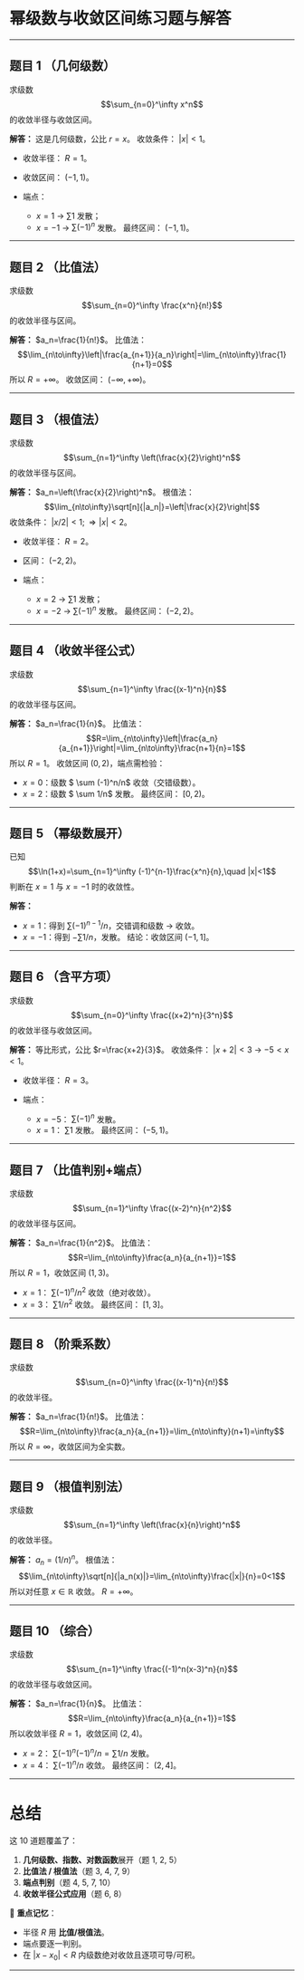 

# 幂级数与收敛区间练习题与解答

---

## 题目 1 （几何级数）

求级数
$$\sum_{n=0}^\infty x^n$$
的收敛半径与收敛区间。

**解答：**
这是几何级数，公比 $r=x$。
收敛条件： $|x|<1$。

* 收敛半径： $R=1$。
* 收敛区间： $(-1,1)$。
* 端点：

  * $x=1$ → $\sum 1$ 发散；
  * $x=-1$ → $\sum (-1)^n$ 发散。
    最终区间： $(-1,1)$。

---

## 题目 2 （比值法）

求级数
$$\sum_{n=0}^\infty \frac{x^n}{n!}$$
的收敛半径与区间。

**解答：**
$a_n=\frac{1}{n!}$。
比值法：
$$\lim_{n\to\infty}\left|\frac{a_{n+1}}{a_n}\right|=\lim_{n\to\infty}\frac{1}{n+1}=0$$
所以 $R=+\infty$。
收敛区间： $(-\infty,+\infty)$。

---

## 题目 3 （根值法）

求级数
$$\sum_{n=1}^\infty \left(\frac{x}{2}\right)^n$$
的收敛半径与区间。

**解答：**
$a_n=\left(\frac{x}{2}\right)^n$。
根值法：
$$\lim_{n\to\infty}\sqrt[n]{|a_n|}=\left|\frac{x}{2}\right|$$
收敛条件： $|x/2|<1 ;\Rightarrow |x|<2$。

* 收敛半径： $R=2$。
* 区间： $(-2,2)$。
* 端点：

  * $x=2$ → $\sum 1$ 发散；
  * $x=-2$ → $\sum (-1)^n$ 发散。
    最终区间： $(-2,2)$。

---

## 题目 4 （收敛半径公式）

求级数
$$\sum_{n=1}^\infty \frac{(x-1)^n}{n}$$
的收敛半径与区间。

**解答：**
$a_n=\frac{1}{n}$。
比值法：
$$R=\lim_{n\to\infty}\left|\frac{a_n}{a_{n+1}}\right|=\lim_{n\to\infty}\frac{n+1}{n}=1$$
所以 $R=1$。
收敛区间 $(0,2)$，端点需检验：

* $x=0$：级数 $ \sum (-1)^n/n$ 收敛（交错级数）。
* $x=2$：级数 $ \sum 1/n$ 发散。
  最终区间： $[0,2)$。

---

## 题目 5 （幂级数展开）

已知
$$\ln(1+x)=\sum_{n=1}^\infty (-1)^{n-1}\frac{x^n}{n},\quad |x|<1$$
判断在 $x=1$ 与 $x=-1$ 时的收敛性。

**解答：**

* $x=1$：得到 $\sum (-1)^{n-1}/n$，交错调和级数 → 收敛。
* $x=-1$：得到 $-\sum 1/n$，发散。
  结论：收敛区间 $(-1,1]$。

---

## 题目 6 （含平方项）

求级数
$$\sum_{n=0}^\infty \frac{(x+2)^n}{3^n}$$
的收敛半径与收敛区间。

**解答：**
等比形式，公比 $r=\frac{x+2}{3}$。
收敛条件： $|x+2|<3$ → $-5<x<1$。

* 收敛半径： $R=3$。
* 端点：

  * $x=-5$： $\sum (-1)^n$ 发散。
  * $x=1$： $\sum 1$ 发散。
    最终区间： $(-5,1)$。

---

## 题目 7 （比值判别+端点）

求级数
$$\sum_{n=1}^\infty \frac{(x-2)^n}{n^2}$$
的收敛半径与区间。

**解答：**
$a_n=\frac{1}{n^2}$。
比值法：
$$R=\lim_{n\to\infty}\frac{a_n}{a_{n+1}}=1$$
所以 $R=1$，收敛区间 $(1,3)$。

* $x=1$： $\sum (-1)^n/n^2$ 收敛（绝对收敛）。
* $x=3$： $\sum 1/n^2$ 收敛。
  最终区间： $[1,3]$。

---

## 题目 8 （阶乘系数）

求级数
$$\sum_{n=0}^\infty \frac{(x-1)^n}{n!}$$
的收敛半径。

**解答：**
$a_n=\frac{1}{n!}$。
比值法：
$$R=\lim_{n\to\infty}\frac{a_n}{a_{n+1}}=\lim_{n\to\infty}(n+1)=\infty$$
所以 $R=\infty$，收敛区间为全实数。

---

## 题目 9 （根值判别法）

求级数
$$\sum_{n=1}^\infty \left(\frac{x}{n}\right)^n$$
的收敛半径。

**解答：**
$a_n=(1/n)^n$。
根值法：
$$\lim_{n\to\infty}\sqrt[n]{|a_n(x)|}=\lim_{n\to\infty}\frac{|x|}{n}=0<1$$
所以对任意 $x\in\mathbb{R}$ 收敛。
$R=+\infty$。

---

## 题目 10 （综合）

求级数
$$\sum_{n=1}^\infty \frac{(-1)^n(x-3)^n}{n}$$
的收敛半径与收敛区间。

**解答：**
$a_n=\frac{1}{n}$。
比值法：
$$R=\lim_{n\to\infty}\frac{a_n}{a_{n+1}}=1$$
所以收敛半径 $R=1$，收敛区间 $(2,4)$。

* $x=2$： $\sum (-1)^n(-1)^n/n = \sum 1/n$ 发散。
* $x=4$： $\sum (-1)^n/n$ 收敛。
  最终区间： $(2,4]$。

---

# 总结

这 10 道题覆盖了：

1. **几何级数、指数、对数函数**展开（题 1, 2, 5）
2. **比值法 / 根值法**（题 3, 4, 7, 9）
3. **端点判别**（题 4, 5, 7, 10）
4. **收敛半径公式应用**（题 6, 8）

📌 **重点记忆**：

* 半径 $R$ 用 **比值/根值法**。
* 端点要逐一判别。
* 在 $|x-x_0|<R$ 内级数绝对收敛且逐项可导/可积。

---


